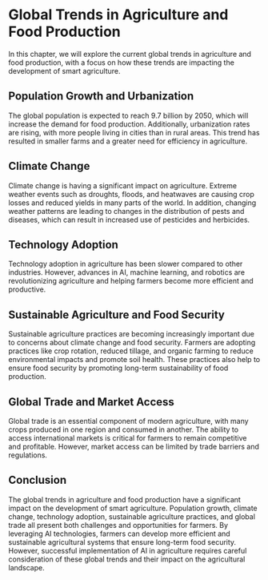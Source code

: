 Global Trends in Agriculture and Food Production
==================================================================================

In this chapter, we will explore the current global trends in agriculture and food production, with a focus on how these trends are impacting the development of smart agriculture.

Population Growth and Urbanization
----------------------------------

The global population is expected to reach 9.7 billion by 2050, which will increase the demand for food production. Additionally, urbanization rates are rising, with more people living in cities than in rural areas. This trend has resulted in smaller farms and a greater need for efficiency in agriculture.

Climate Change
--------------

Climate change is having a significant impact on agriculture. Extreme weather events such as droughts, floods, and heatwaves are causing crop losses and reduced yields in many parts of the world. In addition, changing weather patterns are leading to changes in the distribution of pests and diseases, which can result in increased use of pesticides and herbicides.

Technology Adoption
-------------------

Technology adoption in agriculture has been slower compared to other industries. However, advances in AI, machine learning, and robotics are revolutionizing agriculture and helping farmers become more efficient and productive.

Sustainable Agriculture and Food Security
-----------------------------------------

Sustainable agriculture practices are becoming increasingly important due to concerns about climate change and food security. Farmers are adopting practices like crop rotation, reduced tillage, and organic farming to reduce environmental impacts and promote soil health. These practices also help to ensure food security by promoting long-term sustainability of food production.

Global Trade and Market Access
------------------------------

Global trade is an essential component of modern agriculture, with many crops produced in one region and consumed in another. The ability to access international markets is critical for farmers to remain competitive and profitable. However, market access can be limited by trade barriers and regulations.

Conclusion
----------

The global trends in agriculture and food production have a significant impact on the development of smart agriculture. Population growth, climate change, technology adoption, sustainable agriculture practices, and global trade all present both challenges and opportunities for farmers. By leveraging AI technologies, farmers can develop more efficient and sustainable agricultural systems that ensure long-term food security. However, successful implementation of AI in agriculture requires careful consideration of these global trends and their impact on the agricultural landscape.
